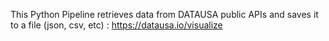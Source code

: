 This Python Pipeline retrieves data from DATAUSA public APIs and saves it to a file (json, csv, etc)
: https://datausa.io/visualize 

